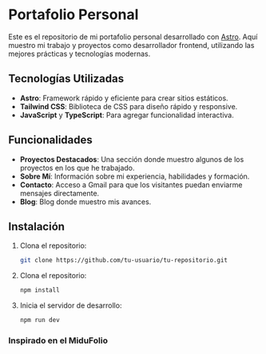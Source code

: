 # Portafolio Personal

Este es el repositorio de mi portafolio personal desarrollado con [Astro](https://astro.build/). Aquí muestro mi trabajo y proyectos como desarrollador frontend, utilizando las mejores prácticas y tecnologías modernas.

## Tecnologías Utilizadas

- **Astro**: Framework rápido y eficiente para crear sitios estáticos.
- **Tailwind CSS**: Biblioteca de CSS para diseño rápido y responsive.
- **JavaScript** y **TypeScript**: Para agregar funcionalidad interactiva.

## Funcionalidades

- **Proyectos Destacados**: Una sección donde muestro algunos de los proyectos en los que he trabajado.
- **Sobre Mí**: Información sobre mi experiencia, habilidades y formación.
- **Contacto**: Acceso a Gmail para que los visitantes puedan enviarme mensajes directamente.
- **Blog**: Blog donde muestro mis avances.

## Instalación

1. Clona el repositorio:
   ```bash
   git clone https://github.com/tu-usuario/tu-repositorio.git   
    ```

2. Clona el repositorio:
   ```bash
   npm install
    ```

3. Inicia el servidor de desarrollo:
    ```bash
    npm run dev
    ```

### Inspirado en el MiduFolio 